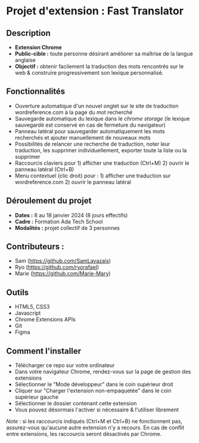 # Projet d'extension : Fast Translator

## Description

-   **Extension Chrome**
-   **Public-cible :** toute personne désirant améliorer sa maîtrise de la langue anglaise
-   **Objectif :** obtenir facilement la traduction des mots rencontrés sur le web & construire progressivement son lexique personnalisé.

## Fonctionnalités

-   Ouverture automatique d'un nouvel onglet sur le site de traduction wordreference.com à la page du mot recherché
-   Sauvegarde automatique du lexique dans le _chrome storage_ (le lexique sauvegardé est conservé en cas de fermeture du navigateur)
-   Panneau latéral pour sauvegarder automatiquement les mots recherchés et ajouter manuellement de nouveaux mots
-   Possibilités de relancer une recherche de traduction, noter leur traduction, les supprimer individuellement, exporter toute la liste ou la supprimer
-   Raccourcis claviers pour 1) afficher une traduction (Ctrl+M) 2) ouvrir le panneau latéral (Ctrl+B)
-   Menu contextuel (clic droit) pour : 1) afficher une traduction sur wordreference.com 2) ouvrir le panneau latéral

## Déroulement du projet

-   **Dates :** 8 au 18 janvier 2024 (8 jours effectifs)
-   **Cadre :** Formation Ada Tech School
-   **Modalités :** projet collectif de 3 personnes

## Contributeurs :

-   Sam (https://github.com/SamLavazais)
-   Ryo (https://github.com/ryorafael)
-   Marie (https://github.com/Marie-Mary)

## Outils

-   HTML5, CSS3
-   Javascript
-   Chrome Extensions APIs
-   Git
-   Figma

## Comment l'installer

-   Télécharger ce repo sur votre ordinateur
-   Dans votre navigateur Chrome, rendez-vous sur la page de gestion des extensions
-   Sélectionner le "Mode développeur" dans le coin supérieur droit
-   Cliquer sur "Charger l'extension non-empaquetée" dans le coin supérieur gauche
-   Sélectionner le dossier contenant cette extension
-   Vous pouvez désormais l'activer si nécessaire & l'utiliser librement

_Note_ : si les raccourcis indiqués (Ctrl+M et Ctrl+B) ne fonctionnent pas, assurez-vous qu'aucune autre extension n'y a recours. En cas de conflit entre extensions, les raccourcis seront désactivés par Chrome.

